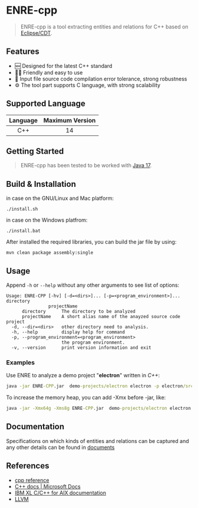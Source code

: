# ENRE-cpp

> ENRE-cpp is a tool extracting entities and relations for C++ based on [Eclipse/CDT](https://github.com/eclipse-cdt).

## Features
* 🆕 Designed for the latest C++ standard
* 👨‍💻 Friendly and easy to use
* 💪 Input file source code compilation error tolerance, strong robustness
* ⚙️ The tool part supports C language, with strong scalability

## Supported Language

|  Language  | Maximum Version |
|:----------:|:---------------:|
|    C++     |       14        |


## Getting Started

> ENRE-cpp has been tested to be worked with [Java 17]((https://docs.oracle.com/javase/7/docs/webnotes/install/)).

## Build & Installation
in case on the GNU/Linux and Mac platform:
```
./install.sh
```
in case on the Windows platfrom:
```
./install.bat
```
After installed the required libraries, you can build the jar file by using:
```
mvn clean package assembly:single
```

## Usage

Append `-h` or `--help` without any other arguments to see list
of options:
```text
Usage: ENRE-CPP [-hv] [-d=<dirs>]... [-p=<program_environment>]... directory
                projectName
      directory      The directory to be analyzed
      projectName    A short alias name of the anayzed source code project
  -d, --dir=<dirs>   other directory need to analysis.
  -h, --help         display help for command
  -p, --program_environment=<program_environment>
                     the program environment.
  -v, --version      print version information and exit
```

### Examples

Use ENRE to analyze a demo project "**electron**" written in *C++*: 

```cmd
java -jar ENRE-CPP.jar  demo-projects/electron electron -p electron/src 
```

To increase the memory heap, you can add -Xmx before -jar, like:
```cmd
java -jar -Xmx64g -Xms8g ENRE-CPP.jar  demo-projects/electron electron
```

## Documentation
Specifications on which kinds of entities and relations can be
captured and any other details can be found in [documents](docs/README.md)

## References
- [cpp reference](https://en.cppreference.com/w/)
- [C++ docs | Microsoft Docs](https://learn.microsoft.com/en-us/cpp/cpp/?view=msvc-170)
- [IBM XL C/C++ for AIX documentation](https://www.ibm.com/docs/en/xl-c-and-cpp-aix)
- [LLVM](https://github.com/llvm/llvm-project)